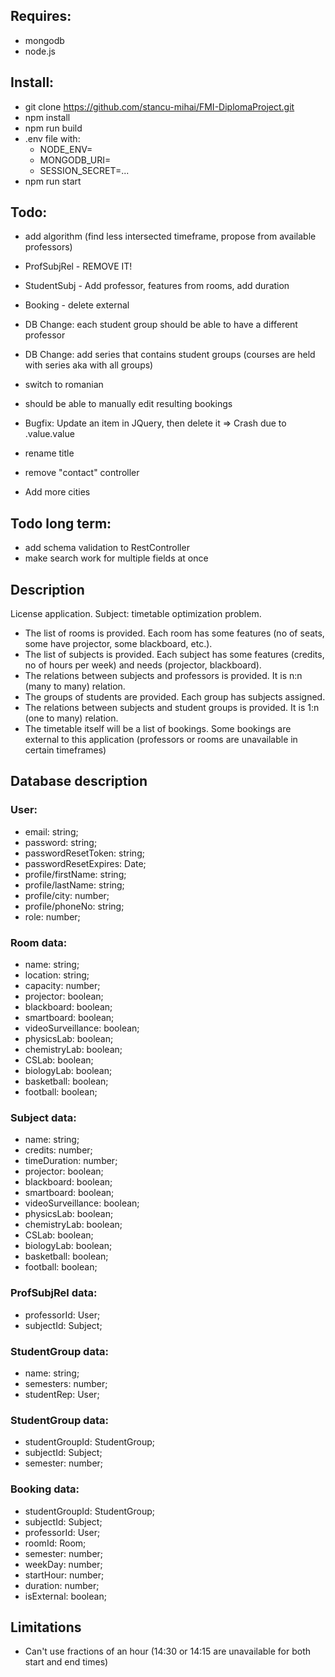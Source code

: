 ## Requires:

- mongodb
- node.js

## Install:

- git clone https://github.com/stancu-mihai/FMI-DiplomaProject.git
- npm install
- npm run build
- .env file with:
  -  NODE_ENV=
  -  MONGODB_URI=
  -  SESSION_SECRET=...
- npm run start

## Todo:
- add algorithm (find less intersected timeframe, propose from available professors)
- ProfSubjRel - REMOVE IT!
- StudentSubj - Add professor, features from rooms, add duration
- Booking - delete external

- DB Change: each student group should be able to have a different professor
- DB Change: add series that contains student groups (courses are held with series aka with all groups)
- switch to romanian
- should be able to manually edit resulting bookings
- Bugfix: Update an item in JQuery, then delete it => Crash due to .value.value
- rename title
- remove "contact" controller
- Add more cities
## Todo long term:
- add schema validation to RestController
- make search work for multiple fields at once

## Description

License application. Subject: timetable optimization problem.
- The list of rooms is provided. Each room has some features (no of seats, some have projector, some blackboard, etc.).
- The list of subjects is provided. Each subject has some features (credits, no of hours per week) and needs (projector, blackboard).
- The relations between subjects and professors is provided. It is n:n (many to many) relation.
- The groups of students are provided. Each group has subjects assigned.
- The relations between subjects and student groups is provided. It is 1:n (one to many) relation.
- The timetable itself will be a list of bookings. Some bookings are external to this application (professors or rooms are unavailable in certain timeframes)

## Database description

### User:
- email: string;
- password: string;
- passwordResetToken: string;
- passwordResetExpires: Date;
- profile/firstName: string;
- profile/lastName: string;
- profile/city: number;
- profile/phoneNo: string;
- role: number;

### Room data:
- name: string;
- location: string;
- capacity: number;    
- projector: boolean;
- blackboard: boolean; 
- smartboard: boolean; 
- videoSurveillance: boolean;
- physicsLab: boolean;
- chemistryLab: boolean;
- CSLab: boolean;
- biologyLab: boolean;
- basketball: boolean;
- football: boolean;

### Subject data:
- name: string;
- credits: number;
- timeDuration: number;
- projector: boolean;
- blackboard: boolean; 
- smartboard: boolean; 
- videoSurveillance: boolean;
- physicsLab: boolean;
- chemistryLab: boolean;
- CSLab: boolean;
- biologyLab: boolean;
- basketball: boolean;
- football: boolean;

### ProfSubjRel data:
- professorId: User;
- subjectId: Subject;

### StudentGroup data:
- name: string;
- semesters: number;
- studentRep: User;

### StudentGroup data:
- studentGroupId: StudentGroup;
- subjectId: Subject;
- semester: number;

### Booking data:
- studentGroupId: StudentGroup;
- subjectId: Subject;
- professorId: User;
- roomId: Room;
- semester: number;
- weekDay: number;
- startHour: number;
- duration: number;
- isExternal: boolean;

## Limitations
- Can't use fractions of an hour (14:30 or 14:15 are unavailable for both start and end times)